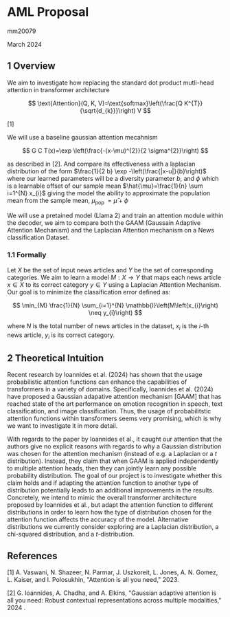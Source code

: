 # AML Proposal 

mm20079

March 2024

## 1 Overview

We aim to investigate how replacing the standard dot product mutli-head attention in transformer architecture

$$
\text{Attention}(Q, K, V)=\text{softmax}\left(\frac{Q K^{T}}{\sqrt{d_{k}}}\right) V
$$

$[1]$

We will use a baseline gaussian attention mecahnism

$$
G C T(x)=\exp \left(\frac{-(x-\mu)^{2}}{2 \sigma^{2}}\right)
$$

as described in [2]. And compare its effectiveness with a laplacian distribution of the form $\frac{1}{2 b} \exp -\left(\frac{|x-u|}{b}\right)$ where our learned parameters will be a diversity parameter $b$, and $\phi$ which is a learnable offset of our sample mean $\hat{\mu}=\frac{1}{n} \sum i=1^{N} x_{i}$ giving the model the ability to approximate the population mean from the sample mean, $\mu_{\text {pop }}=\hat{\mu}+\phi$

We will use a pretained model (Llama 2) and train an attention module within the decoder, we aim to compare both the GAAM (Gaussain Adaptive Attention Mechanism) and the Laplacian Attention mechanism on a News classification Dataset.

### 1.1 Formally

Let $X$ be the set of input news articles and $Y$ be the set of corresponding categories. We aim to learn a model $M: X \rightarrow Y$ that maps each news article $x \in X$ to its correct category $y \in Y$ using a Laplacian Attention Mechanism. Our goal is to minimize the classification error defined as:

$$
\min_{M} \frac{1}{N} \sum_{i=1}^{N} \mathbb{I}\left(M\left(x_{i}\right) \neq y_{i}\right)
$$

where $N$ is the total number of news articles in the dataset, $x_{i}$ is the $i$-th news article, $y_{i}$ is its correct category.

## 2 Theoretical Intuition

Recent research by Ioannides et al. (2024) has shown that the usage probabilistic attention functions can enhance the capabilities of transformers in a variety of domains. Specifically, Ioannides et al. (2024) have proposed a Gaussian adapative attention mechanism [GAAM] that has reached state of the art performance on emotion recognition in speech, text classification, and image classification. Thus, the usage of probabilitstic attention functions within transformers seems very promising, which is why we want to investigate it in more detail.

With regards to the paper by Ioannides et al., it caught our attention that the authors give no explicit reasons with regards to why a Gaussian distribution was chosen for the attention mechanism (instead of e.g. a Laplacian or a $t$ distribution). Instead, they claim that when GAAM is applied independently to multiple attention heads, then they can jointly learn any possible probability distribution. The goal of our project is to investigate whether this claim holds and if adapting the attention function to another type of distribution potentially leads to an additional improvements in the results. Concretely, we intend to mimic the overall transformer architecture proposed by Ioannides et al., but adapt the attention function to different distributions in order to learn how the type of distribution chosen for the attention function affects the accuracy of the model. Alternative distributions we currently consider exploring are a Laplacian distribution, a chi-squared distribution, and a $t$-distribution.

## References

[1] A. Vaswani, N. Shazeer, N. Parmar, J. Uszkoreit, L. Jones, A. N. Gomez, L. Kaiser, and I. Polosukhin, "Attention is all you need," 2023.

[2] G. Ioannides, A. Chadha, and A. Elkins, "Gaussian adaptive attention is all you need: Robust contextual representations across multiple modalities," 2024 .

